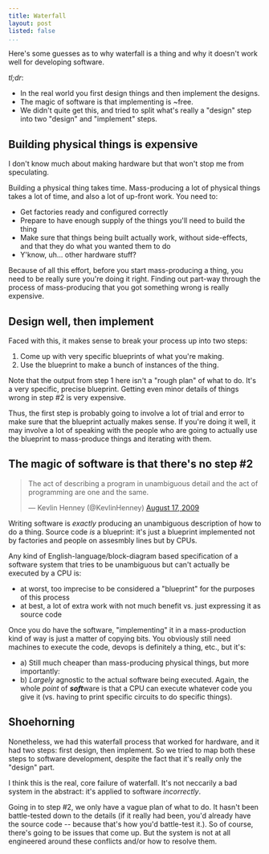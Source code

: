 ```yaml
---
title: Waterfall
layout: post
listed: false
...
```


Here's some guesses as to why waterfall is a thing and why it doesn't work
well for developing software.

_tl;dr_:

* In the real world you first design things and then implement the designs.
* The magic of software is that implementing is ~free.
* We didn't quite get this, and tried to split what's really a "design" step
  into two "design" and "implement" steps.

## Building physical things is expensive

I don't know much about making hardware but that won't stop me from
speculating.

Building a physical thing takes time. Mass-producing a lot of physical
things takes a lot of time, and also a lot of up-front work. You need to:

* Get factories ready and configured correctly
* Prepare to have enough supply of the things you'll need to build
  the thing
* Make sure that things being built actually work, without
  side-effects, and that they do what you wanted them to do
* Y'know, uh... other hardware stuff?

Because of all this effort, before you start mass-producing a thing, you need
to be really sure you're doing it right. Finding out part-way through the
process of mass-producing that you got something wrong is really expensive.

## Design well, then implement

Faced with this, it makes sense to break your process up into two steps:

1. Come up with very specific blueprints of what you're making.
2. Use the blueprint to make a bunch of instances of the thing.

Note that the output from step 1 here isn't a "rough plan" of what to do.
It's a very specific, precise blueprint. Getting even minor details of things
wrong in step #2 is very expensive.

Thus, the first step is probably going to involve a lot of trial and error to
make sure that the blueprint actually makes sense. If you're doing it well,
it may involve a lot of speaking with the people who are going to actually
use the blueprint to mass-produce things and iterating with them.

## The magic of software is that there's no step #2

<blockquote class="twitter-tweet"><p lang="en" dir="ltr">The act of describing a program in unambiguous detail and the act of programming are one and the same.</p>&mdash; Kevlin Henney (@KevlinHenney) <a href="https://twitter.com/KevlinHenney/status/3361631527?ref_src=twsrc%5Etfw">August 17, 2009</a></blockquote> <script async src="https://platform.twitter.com/widgets.js" charset="utf-8"></script>

Writing software is _exactly_ producing an unambiguous description of how to
do a thing. Source code _is_ a blueprint: it's just a blueprint implemented
not by factories and people on assesmbly lines but by CPUs.

Any kind of English-language/block-diagram based specification of a software
system that tries to be unambiguous but can't actually be executed by a CPU is:

* at worst, too imprecise to be considered a "blueprint" for the purposes of
  this process
* at best, a lot of extra work with not much benefit vs. just expressing it as
  source code

Once you do have the software, "implementing" it in a mass-production kind of
way is just a matter of copying bits. You obviously still need machines to
execute the code, devops is definitely a thing, etc., but it's:

* a) Still much cheaper than mass-producing physical things, but more importantly:
* b) _Largely_ agnostic to the actual software being executed. Again, the whole
  _point_ of ***soft***ware is that a CPU can execute whatever code you give it
  (vs. having to print specific circuits to do specific things).

## Shoehorning

Nonetheless, we had this waterfall process that worked for hardware, and it
had two steps: first design, then implement. So we tried to map both these
steps to software development, despite the fact that it's really only the
"design" part.

I think this is the real, core failure of waterfall. It's not neccarily a bad
system in the abstract: it's applied to software _incorrectly_.

Going in to step #2, we only have a vague plan of what to do. It hasn't been
battle-tested down to the details (if it really had been, you'd already have
the source code -- because that's how you'd battle-test it.). So of course,
there's going to be issues that come up. But the system is not at all
engineered around these conflicts and/or how to resolve them.